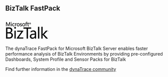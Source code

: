 ## BizTalk FastPack

![images_community/download/attachments/25789254/logo_biztalk.gif](images_community/download/attachments/25789254/logo_biztalk.gif)

The dynaTrace FastPack for Microsoft BizTalk Server enables faster performance analysis of BizTalk Environments by providing pre-configured Dashboards, System Profile and Sensor Packs for BizTalk

Find further information in the [dynaTrace community](https://community.compuwareapm.com/community/display/DL/BizTalk+FastPack) 

